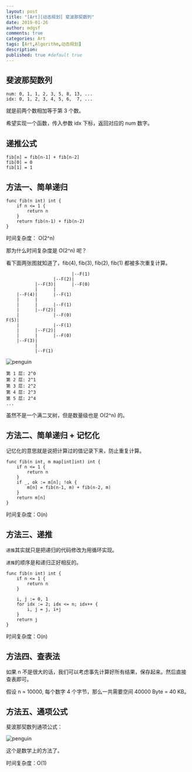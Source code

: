 ```yaml
---
layout: post
title: "[Art][动态规划] 斐波那契数列"
date: 2019-01-26
author: mdgsf
comments: true
categories: Art
tags: [Art,Algorithm,动态规划]
description:
published: true #default true
---
```


## 斐波那契数列

```
num: 0, 1, 1, 2, 3, 5, 8, 13, ...
idx: 0, 1, 2, 3, 4, 5, 6,  7, ...
```

就是前两个数相加等于第 3 个数。

希望实现一个函数，传入参数 idx 下标，返回对应的 num 数字。 

## 递推公式

```
fib[n] = fib[n-1] + fib[n-2]
fib[0] = 0
fib[1] = 1
```

## 方法一、简单递归

```golang
func fib(n int) int {
    if n <= 1 {
        return n
    }
    return fib(n-1) + fib(n-2)
}
```

时间复杂度： O(2^n)

那为什么时间复杂度是 O(2^n) 呢？

看下面两张图就知道了，fib(4), fib(3), fib(2), fib(1) 都被多次重复计算。

```
                         |--F(1)
                  |--F(2)|
           |--F(3)|      |--F(0)
           |      |
    |--F(4)|      |--F(1)
    |      |      
    |      |      |--F(1)
    |      |--F(2)|
    |             |--F(0)
F(5)|             
    |             |--F(1)
    |      |--F(2)|
    |      |      |--F(0)
    |--F(3)|
           |
           |--F(1)
```

<img src="{{ site.url }}/images/2019/01/01_01.jpeg" alt="penguin" />

```
第 1 层: 2^0
第 2 层: 2^1
第 3 层: 2^2
第 4 层: 2^3
第 5 层: 2^4
...
```

虽然不是一个满二叉树，但是数量级也是 O(2^n) 的。


## 方法二、简单递归 + 记忆化

记忆化的意思就是说把计算过的值记录下来，防止重复计算。

```golang
func fib(n int, m map[int]int) int {
    if n <= 1 {
        return n
    }
    if _, ok := m[n]; !ok {
        m[n] = fib(n-1, m) + fib(n-2, m)
    }
    return m[n]
}
```

时间复杂度：O(n)

## 方法三、递推

`递推`其实就只是把递归的代码修改为用循环实现。

`递推`的顺序是和递归正好相反的。

```golang
func fib(n int) int {
    if n <= 1 {
        return n
    }

    i, j := 0, 1
    for idx := 2; idx <= n; idx++ {
        i, j = j, i+j
    }
    return j
}
```

时间复杂度：O(n)

## 方法四、查表法

如果 n 不是很大的话，我们可以考虑事先计算好所有结果，保存起来。然后直接查表即可。

假设 n = 10000, 每个数字 4 个字节，那么一共需要空间 40000 Byte = 40 KB。

## 方法五、通项公式

斐波那契数列通项公式：

<img src="{{ site.url }}/images/2019/01/01_02.jpeg" alt="penguin" />

这个是数学上的方法了。

时间复杂度：O(1)